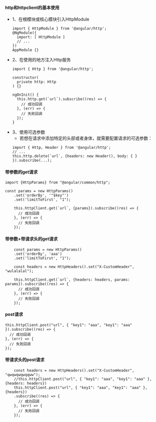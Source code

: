 #### http和httpclient的基本使用
- 1、在根模块或核心模块引入HttpModule
    ```
    import { HttpModule } from '@angular/http';
    @NgModule({
      import: [ HttpModule ]
      // ...
    })
    AppModule {}
    ```
- 2、在使用的地方注入Http服务
    ```
    import { Http } from '@angular/http';
    
    constructor(
      private http: Http
    ) {}
    
    ngOnInit() {
      this.http.get(`url`).subscribe((res) => {
        // 成功回调
      }, (err) => {
        // 失败回调
      });
    }
    ```
- 3、使用可选参数
    - 若想在请求中添加特定的头部或者身体，就需要配置请求的可选参数：
    ```
    import { Http, Header } from '@angular/http';
    // ...
    this.http.delete(`url`, {headers: new Header(), body: { } }).subscribe(...);
    ```
#### 带参数的get请求

```
import {HttpParams} from "@angular/common/http";

const params = new HttpParams()
    .set('orderBy', '"$key"')
    .set('limitToFirst', "1");

    this.httpClient.get(`url`, {params}).subscribe((res) => {
      // 成功回调
    }, (err) => {
      // 失败回调
    });  
```
#### 带参数+带请求头的get请求

```
  	const params = new HttpParams()
    .set('orderBy', 'aaa')
    .set('limitToFirst', "1");

    const headers = new HttpHeaders().set("X-CustomHeader", "wulalalal");

    this.httpClient.get(`url`, {headers: headers, params: params}).subscribe((res) => {
      // 成功回调
    }, (err) => {
      // 失败回调
    }); 
```
#### post请求

```
this.httpClient.post("url", { "key1": "aaa", "key1": "aaa" }).subscribe((res) => {
  // 成功回调
}, (err) => {
  // 失败回调
});
```
#### 带请求头的post请求

```
	const headers = new HttpHeaders().set("X-CustomHeader", "qwqwqwqwqqww");
    //this.httpClient.post("url", { "key1": "aaa", "key1": "aaa" }, {headers: headers})
    this.httpClient.post("url", { "key1": "aaa", "key1": "aaa" }, {headers})
    .subscribe((res) => {
      // 成功回调
    }, (err) => {
      // 失败回调
    });
```

